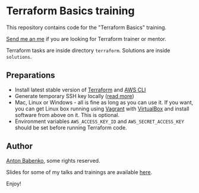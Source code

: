 # Terraform Basics training

This repository contains code for the "Terraform Basics" training.

[Send me an me](mailto:anton@antonbabenko.com) if you are looking for Terraform trainer or mentor.

Terraform tasks are inside directory `terraform`. Solutions are inside `solutions`.

## Preparations

* Install latest stable version of [Terraform](https://www.terraform.io/intro/getting-started/install.html) and [AWS CLI](https://docs.aws.amazon.com/cli/latest/userguide/installing.html)
* Generate temporary SSH key locally ([read more](https://help.github.com/articles/generating-a-new-ssh-key-and-adding-it-to-the-ssh-agent/#generating-a-new-ssh-key))
* Mac, Linux or Windows - all is fine as long as you can use it. If you want, you can get Linux box running using [Vagrant](https://www.vagrantup.com/) with [VirtualBox](https://www.virtualbox.org/) and install software from above on it. This is optional.
* Environment variables `AWS_ACCESS_KEY_ID` and `AWS_SECRET_ACCESS_KEY` should be set before running Terraform code.

## Author

[Anton Babenko](https://github.co/antonbabenko), some rights reserved.

Slides for some of my talks and trainings are available [here](https://www.slideshare.net/AntonBabenko/).

Enjoy!